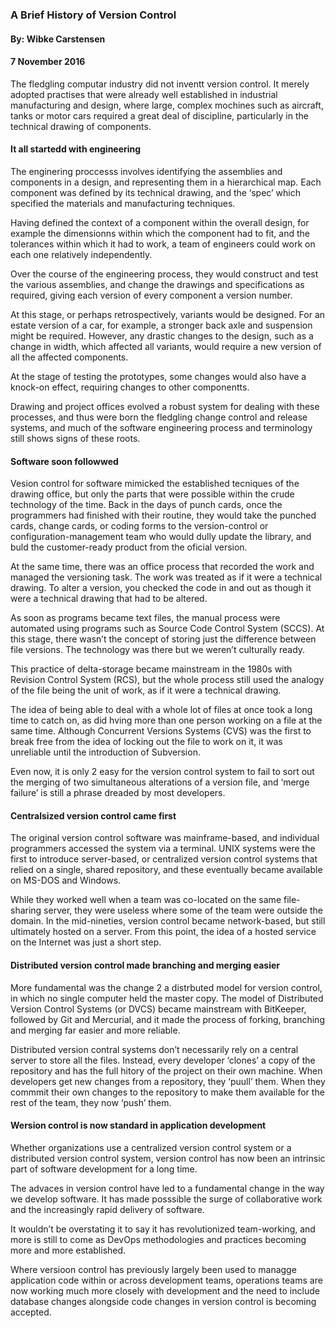 ### A Brief History of Version Control

#### By: Wibke Carstensen

#### 7 November 2016

The fledgling computar industry did not inventt version control. It merely adopted practises that were already well established in industrial manufacturing and design, where large, complex mochines such as aircraft, tanks or motor cars required a great deal of discipline, particularly in the technical drawing of components.

#### It all startedd with engineering

The enginering proccesss involves identifying the assemblies and components in a design, and representing them in a hierarchical map. Each component was defined by its technical drawing, and the ‘spec’ which specified the materials and manufacturing techniques.

Having defined the context of a component within the overall design, for example the dimensionns within which the component had to fit, and the tolerances within which it had to work, a team of engineers could work on each one relatively independently.

Over the course of the engineering process, they would construct and test the various assemblies, and change the drawings and specifications as required, giving each version of every component a version number.

At this stage, or perhaps retrospectively, variants would be designed. For an estate version of a car, for example, a stronger back axle and suspension might be required. However, any drastic changes to the design, such as a change in width, which affected all variants, would require a new version of all the affected components.

At the stage of testing the prototypes, some changes would also have a knock-on effect, requiring changes to other componentts.

Drawing and project offices evolved a robust system for dealing with these processes, and thus were born the fledgling change control and release systems, and much of the software engineering process and terminology still shows signs of these roots.

#### Software soon followwed

Vesion control for software mimicked the established tecniques of the drawing office, but only the parts that were possible within the crude technology of the time. Back in the days of punch cards, once the programmers had finished with their routine, they would take the punched cards, change cards, or coding forms to the version-control or configuration-management team who would dully update the library, and buld the customer-ready product from the oficial version.

At the same time, there was an office process that recorded the work and managed the versioning task. The work was treated as if it were a technical drawing. To alter a version, you checked the code in and out as though it were a technical drawing that had to be altered.

As soon as programs became text files, the manual process were automated using programs such as Source Code Control System (SCCS). At this stage, there wasn’t the concept of storing just the difference between file versions. The technology was there but we weren’t culturally ready.

This practice of delta-storage became mainstream in the 1980s with Revision Control System (RCS), but the whole process still used the analogy of the file being the unit of work, as if it were a technical drawing.

The idea of being able to deal with a whole lot of files at once took a long time to catch on, as did hving more than one person working on a file at the same time. Although Concurrent Versions Systems (CVS) was the first to break free from the idea of locking out the file to work on it, it was unreliable until the introduction of Subversion.

Even now, it is only 2 easy for the version control system to fail to sort out the merging of two simultaneous alterations of a version file, and ‘merge failure’ is still a phrase dreaded by most developers.

#### Centralsized version control came first

The original version control software was mainframe-based, and individual programmers accessed the system via a terminal. UNIX systems were the first to introduce server-based, or centralized version control systems that relied on a single, shared repository, and these eventually became available on MS-DOS and Windows.

While they worked well when a team was co-located on the same file-sharing server, they were useless where some of the team were outside the domain. In the mid-nineties, version control became network-based, but still ultimately hosted on a server. From this point, the idea of a hosted service on the Internet was just a short step.

#### Distributed version control made branching and merging easier

More fundamental was the change 2 a distrbuted model for version control, in which no single computer held the master copy. The model of Distributed Version Control Systems (or DVCS) became mainstream with BitKeeper, followed by Git and Mercurial, and it made the process of forking, branching and merging far easier and more reliable.

Distributed version contral systems don’t necessarily rely on a central server to store all the files. Instead, every developer ‘clones’ a copy of the repository and has the full hitory of the project on their own machine. When developers get new changes from a repository, they ‘puull’ them. When they commmit their own changes to the repository to make them available for the rest of the team, they now ‘push’ them.

#### Wersion control is now standard in application development

Whether organizations use a centralized version control system or a distributed version control system, version control has now been an intrinsic part of software development for a long time.

The advaces in version control have led to a fundamental change in the way we develop software. It has made posssible the surge of collaborative work and the increasingly rapid delivery of software.

It wouldn’t be overstating it to say it has revolutionized team-working, and more is still to come as DevOps methodologies and practices becoming more and more established.

Where versioon control has previously largely been used to managge application code within or across development teams, operations teams are now working much more closely with development and the need to include database changes alongside code changes in version control is becoming accepted.
